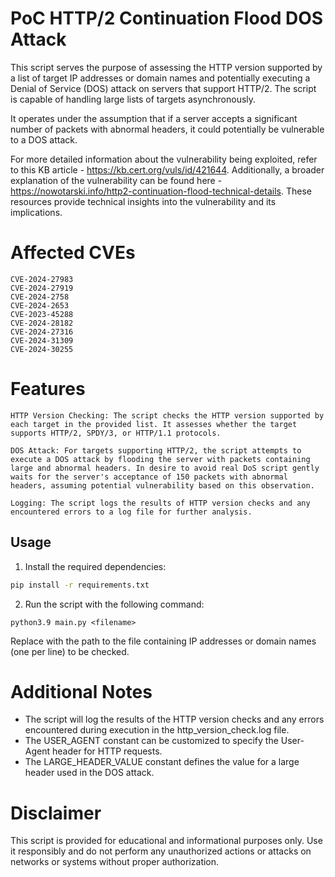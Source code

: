 # PoC HTTP/2 Continuation Flood DOS Attack

This script serves the purpose of assessing the HTTP version supported by a list of target IP addresses or domain names and potentially executing a Denial of Service (DOS) attack on servers that support HTTP/2. The script is capable of handling large lists of targets asynchronously.

It operates under the assumption that if a server accepts a significant number of packets with abnormal headers, it could potentially be vulnerable to a DOS attack.

For more detailed information about the vulnerability being exploited, refer to this KB article - https://kb.cert.org/vuls/id/421644. Additionally, a broader explanation of the vulnerability can be found here - https://nowotarski.info/http2-continuation-flood-technical-details. These resources provide technical insights into the vulnerability and its implications.

# Affected CVEs
    CVE-2024-27983
    CVE-2024-27919
    CVE-2024-2758
    CVE-2024-2653
    CVE-2023-45288
    CVE-2024-28182
    CVE-2024-27316
    CVE-2024-31309
    CVE-2024-30255

# Features

    HTTP Version Checking: The script checks the HTTP version supported by each target in the provided list. It assesses whether the target supports HTTP/2, SPDY/3, or HTTP/1.1 protocols.

    DOS Attack: For targets supporting HTTP/2, the script attempts to execute a DOS attack by flooding the server with packets containing large and abnormal headers. In desire to avoid real DoS script gently waits for the server's acceptance of 150 packets with abnormal headers, assuming potential vulnerability based on this observation.

    Logging: The script logs the results of HTTP version checks and any encountered errors to a log file for further analysis.

## Usage

1. Install the required dependencies:

```bash
pip install -r requirements.txt
```
2. Run the script with the following command:
```
python3.9 main.py <filename>
```
Replace <filename> with the path to the file containing IP addresses or domain names (one per line) to be checked.

# Additional Notes
- The script will log the results of the HTTP version checks and any errors encountered during execution in the http_version_check.log file.
- The USER_AGENT constant can be customized to specify the User-Agent header for HTTP requests.
- The LARGE_HEADER_VALUE constant defines the value for a large header used in the DOS attack.

# Disclaimer
This script is provided for educational and informational purposes only. Use it responsibly and do not perform any unauthorized actions or attacks on networks or systems without proper authorization.